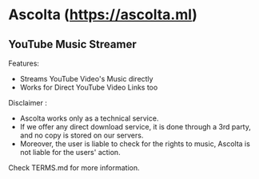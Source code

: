 # Ascolta (https://ascolta.ml)
## YouTube Music Streamer

 Features:
- Streams YouTube Video's Music directly
- Works for Direct YouTube Video Links too

Disclaimer  :
- Ascolta works only as a technical service.
- If we offer any direct download service, it is done through a 3rd party, and no copy is stored on our servers.
- Moreover, the user is liable to check for the rights to music, Ascolta is not liable for the users' action.

Check TERMS.md for more information.